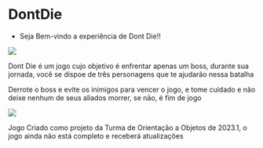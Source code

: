 # DontDie
- Seja Bem-vindo a experiência de Dont Die!!

<img src="https://drive.google.com/file/d/1-Pt5fxsJd3kuvZKW-dBpxUILO4dNxx5I/view?usp=sharing" />

<p> Dont Die é um jogo cujo objetivo é enfrentar apenas um boss, durante sua jornada, você se dispoe de três personagens que te ajudarão nessa batalha</p>
<p> Derrote o boss e evite os inimigos para vencer o jogo, e tome cuidado e não deixe nenhum de seus aliados morrer, se não, é fim de jogo</p>
<img src="https://drive.google.com/file/d/1Dz-obM1TBmJz5Nu7yAkxpUHWt8ycs5fm/view?usp=sharing" />
<p> Jogo Criado como projeto da Turma de Orientação a Objetos de 2023.1, o jogo ainda não está completo e receberá atualizações </p>
